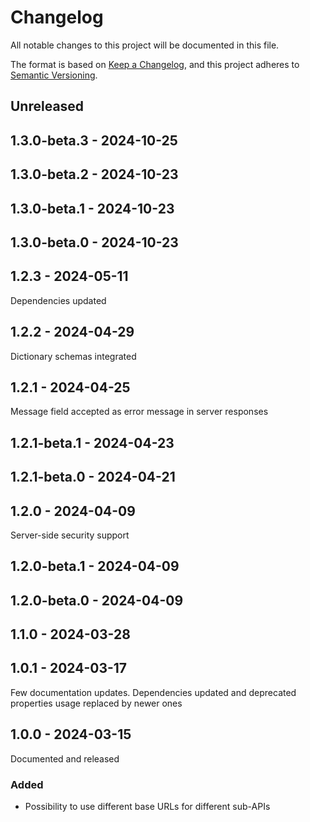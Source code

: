# Changelog
All notable changes to this project will be documented in this file.

The format is based on [Keep a Changelog](https://keepachangelog.com/en/1.0.0/),
and this project adheres to [Semantic Versioning](https://semver.org/spec/v2.0.0.html).

## Unreleased

## 1.3.0-beta.3 - 2024-10-25

## 1.3.0-beta.2 - 2024-10-23

## 1.3.0-beta.1 - 2024-10-23

## 1.3.0-beta.0 - 2024-10-23

## 1.2.3 - 2024-05-11
Dependencies updated

## 1.2.2 - 2024-04-29
Dictionary schemas integrated

## 1.2.1 - 2024-04-25
Message field accepted as error message in server responses

## 1.2.1-beta.1 - 2024-04-23

## 1.2.1-beta.0 - 2024-04-21

## 1.2.0 - 2024-04-09
Server-side security support

## 1.2.0-beta.1 - 2024-04-09

## 1.2.0-beta.0 - 2024-04-09

## 1.1.0 - 2024-03-28

## 1.0.1 - 2024-03-17
Few documentation updates. Dependencies updated and deprecated properties usage replaced by newer ones

## 1.0.0 - 2024-03-15
Documented and released

### Added
- Possibility to use different base URLs for different sub-APIs
